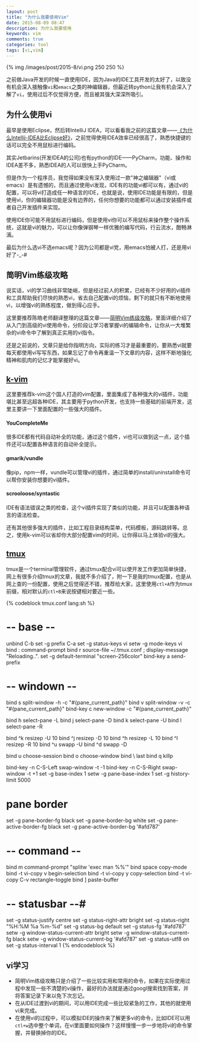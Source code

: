 ```yaml
---
layout: post
title: "为什么我要使用Vim"
date: 2015-08-09 08:47
description: 为什么我要使用
keywords: vim
comments: true
categories: tool
tags: [vi,vim]
---
```

  
{% img /images/post/2015-8/vi.png 250 250 %}  
  
之前做Java开发的时候一直使用IDE，因为Java的IDE工具开发的太好了，以致没有机会深入接触像`vi`和`emacs`之类的神编辑器，但最近转python让我有机会深入了解了`vi`，使用过后不仅觉得方便，而且被其强大深深所吸引。
  
<!--more-->  
  
## 为什么使用vi
最早是使用Eclipse，然后转IntelliJ IDEA，可以看看我之前的这篇文章——[《为什么Intellij-IDEA比Eclipse好》][why_idea]，之前觉得使用IDEA效率已经很高了，熟悉快捷键的话可以完全不用鼠标进行编码。  
  
其实Jetbarins(开发IDEA的公司)也有python的IDE——PyCharm，功能、操作和IDEA差不多，熟悉IDEA的人可以很快上手PyCharm。  
  
但是作为一个程序员，我觉得如果没有深入使用过一款"神之编辑器"（vi或emacs）是有遗憾的，而且通过使用vi发现，IDE有的功能vi都可以有，通过vi的配置，可以将vi打造成任一种语言的IDE，也就是说，使用IDE功能是有限的，但是使用vi，你的编辑器功能是没有边界的，任何你想要的功能都可以通过安装插件或者自己开发插件来实现。  
  
使用IDE你可能不用鼠标进行编码，但是使用vi你可以不用鼠标来操作整个操作系统，这就是vi的魅力，可以让你像弹钢琴一样优雅的编写代码，行云流水，酣畅淋漓。  
  
最后为什么选vi不选emacs呢？因为公司都是vi党，用emacs怕被人打，还是用vi好了-_-#
  
## 简明Vim练级攻略
  
说实话，vi的学习曲线非常陡峭，但是经过前人的积累，已经有不少好用的vi插件和工具帮助我们尽快的熟悉vi，省去自己配置vi的烦恼，剩下的就只有不断地使用vi，以增强vi的熟练程度，做到得心应手。  
  
这里要推荐陈皓老师翻译整理的这篇文章——[简明Vim练级攻略][vim_learn]，里面详细介绍了从入门到高级的vi使用命令，分阶段让学习者掌握vi的编辑命令，让你从一大堆繁杂的vi命令中了解到真正实用的vi指令。  
  
还是之前说的，文章只是给你指明方向，实际的练习才是最重要的，要熟悉vi就要每天都使用vi写写东西，如果忘记了命令再重温一下文章的内容，这样不断地强化精神和肌肉的记忆才能掌握好vi。  
  
## [k-vim][k-vim]
  
这里要推荐k-vim这个国人打造的vim配置，里面集成了各种强大的vi插件，功能堪比甚至远超各种IDE，其主要用于python开发，也支持一些基础的前端开发，这里主要讲一下里面配置的一些强大的插件。  
  
#### YouCompleteMe
  
很多IDE都有代码自动补全的功能，通过这个插件，vi也可以做到这一点，这个插件还可以配置各种语言的自动补全提示。  
  
#### gmarik/vundle
  
像pip，npm一样，vundle可以管理vi的插件，通过简单的install/uninstall命令可以帮你安装你想要的vi插件。  
  
#### scrooloose/syntastic
  
IDE有语法错误之类的检查，这个vi插件实现了类似的功能，并且可以配置各种语言的语法检查。  
  
  
还有其他很多强大的插件，比如工程目录结构菜单，代码模板，源码跳转等。总之，使用k-vim可以省却你大部分配置vim的时间，让你得以马上体验vi的强大。  
  
## [tmux][tmux]
  
tmux是一个terminal管理软件，通过tmux配合vi可以使开发工作更加简单快捷，网上有很多介绍tmux的文章，我就不多介绍了，附一下是我的tmux配置，也是从网上查的一份配置，使用之后觉得还不错，推荐给大家，这里使用`ctl+A`作为tmux前缀，相对默认的`ctl+B`来说按键相对要近一些。  
  
{% codeblock tmux.conf lang:sh %}
# -- base -- #
unbind C-b
set -g prefix C-a
set -g status-keys vi
setw -g mode-keys vi
bind : command-prompt
bind r source-file ~/.tmux.conf \; display-message "Reloading..".
set -g default-terminal "screen-256color"
bind-key a send-prefix

# -- windown -- #
bind s split-window -h -c "#{pane_current_path}"
bind v split-window -v -c "#{pane_current_path}"
bind-key c  new-window -c "#{pane_current_path}"

bind h select-pane -L
bind j select-pane -D
bind k select-pane -U
bind l select-pane -R

bind ^k resizep -U 10
bind ^j resizep -D 10
bind ^h resizep -L 10
bind ^l resizep -R 10
bind ^u swapp -U
bind ^d swapp -D

bind u choose-session
bind o choose-window
bind \ last
bind q killp

bind-key -n C-S-Left swap-window -t -1
bind-key -n C-S-Right swap-window -t +1
set -g base-index 1
setw -g pane-base-index 1
set -g history-limit 5000

# pane border
set -g pane-border-fg black
set -g pane-border-bg white
set -g pane-active-border-fg black
set -g pane-active-border-bg '#afd787'

# -- command -- #
bind m command-prompt "splitw 'exec man %%'"
bind space copy-mode
bind -t vi-copy v begin-selection
bind -t vi-copy y copy-selection
bind -t vi-copy C-v rectangle-toggle
bind ] paste-buffer

# -- statusbar --#
set -g status-justify centre
set -g status-right-attr bright
set -g status-right "%H:%M %a %m-%d"
set -g status-bg default
set -g status-fg '#afd787'
setw -g window-status-current-attr bright
setw -g window-status-current-fg black
setw -g window-status-current-bg '#afd787'
set -g status-utf8 on
set -g status-interval 1
{% endcodeblock %}
  
## vi学习
  
* 简明Vim练级攻略只是介绍了一些比较实用和常用的命令，如果在实际使用过程中发现一些不清楚的vi操作，最好的办法就是通过googl搜索找到答案，并将答案记录下来以免下次忘记。  
* 在从IDE过渡到vi的期间，可以用IDE完成一些比较紧急的工作，其他的就使用vi来完成。  
* 在使用vi的过程中，可以模拟IDE的操作来了解更多vi的命令，比如IDE可以用`ctl+w`选中整个单词，在vi里面要如何操作？这样慢慢一步一步地将vi的命令掌握，并替换掉你的IDE。  


[why_idea]: http://zhaozhiming.github.io/blog/2014/10/09/why-intellij-idea-better-than-eclipse
[vim_learn]: http://coolshell.cn/articles/5426.html
[k-vim]: https://github.com/wklken/k-vim
[tmux]: https://tmux.github.io
